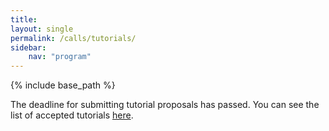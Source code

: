 ```yaml
---
title: 
layout: single
permalink: /calls/tutorials/
sidebar: 
    nav: "program"
---
```

{% include base_path %}

The deadline for submitting tutorial proposals has passed. You can see the list of accepted tutorials [here](/tutorials).
